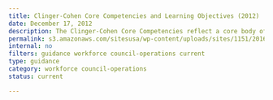 ```yaml
---
title: Clinger-Cohen Core Competencies and Learning Objectives (2012)
date: December 17, 2012
description: The Clinger-Cohen Core Competencies reflect a core body of 12 competency areas identified by the Federal CIO Council in 2012 as fundamental to the effective management of federal technology resources.
permalink: s3.amazonaws.com/sitesusa/wp-content/uploads/sites/1151/2016/10/2012-Learning-Objectives-Final.pdf
internal: no
filters: guidance workforce council-operations current
type: guidance
category: workforce council-operations
status: current

---
```

